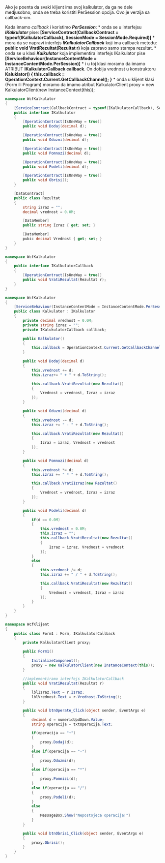 Ako je poenta da svaki klijent ima svoj kalkulator, da ga ne dele medjusobno, onda se treba koristiti PerSession opcija. Ovo je verzija sa callback-om. 

Kada imamo _callback_ i koristimo **_PerSession_**:
		* onda se u interfejsu **_IKalkulator_** pise: **[ServiceContract(CallbackContract = typeof(IKalkulatorCallback), SessionMode = SessionMode.Required)]**
		* mora da se napravi interfejs **_IKalkulatorCallback_** koji ima callback metodu: **public void VratiRezultat(Rezultat r)** koja zapravo samo stampa rezultat.
		* onda se u klasi **_Kalkulator_** koja implementira interfejs IKalkulator pise **[ServiceBehaviour(InstanceContentMode = InstanceContentMode.PerSession)]**
		* i u toj klasi moramo da imamo ATRIBUT **IKalkulatorCallback callback**. On dobija vrednost u konstruktoru **Kaluklator() { this.callback = OperationContext.Current.GetCallbackChannel<IKalkulatorCallback>(); }**
		* onda u klijent klasi (Form ili Program) moramo da imamo atribut KalkulatorClient proxy = new KalkulatorClient(new InstanceContext(this));
  
```csharp
namespace WcfKalkulator  
{
    [ServiceContract(CallbackContract = typeof(IKalkulatorCallback), SessionMode = SessionMode.Required)]
    public interface IKalkulator 
    {
        [OperationContract(IsOneWay = true)]
        public void Dodaj(decimal d);

        [OperationContract(IsOneWay = true)]
        public void Oduzmi(decimal d);

        [OperationContract(IsOneWay = true)]
        public void Pomnozi(decimal d);

        [OperationContract(IsOneWay = true)]
        public void Podeli(decimal d);

        [OperationContract(IsOneWay = true)]
        public void Obrisi();
    }

    [DataContract]
    public class Rezultat
    {
        string izraz = "";
        decimal vrednost = 0.0M;

        [DataMember]
        public string Izraz { get; set; }

        [DataMember]
        pubic decimal Vrednost { get; set; }
    }
}

namespace WcfKalkulator  
{
    public interface IKalkulatorCallback 
    {
        [OperationContract(IsOneWay = true)]
        public void VratiRezultat(Rezultat r);
    }
}

namespace WcfKalkulator
{
    [ServiceBehaviour(InstanceContentMode = InstanceContentMode.PerSession)]
    public class Kalkulator : IKalkulator
    {
        private decimal vrednost = 0.0M;
        private string izraz = "";
        private IKalukulatorCallback callback;

        public Kalkulator()
        {
            this.callback = OperationContext.Current.GetCallbackChannel<IKalkulatorCallback>();
        }

        public void Dodaj(decimal d)
        {
            this.vrednost += d;
            this.izraz+= " + " + d.ToString();

            this.callback.VratiRezultat(new Rezultat()
            {
                Vrednost = vrednost, Izraz = izraz
            });
        }

        public void Oduzmi(decimal d)
        {
            this.vrednost -= d;
            this.izraz += " - " + d.ToString();

            this.callback.VratiRezultat(new Rezultat()
            {
                Izraz = izraz, Vrednost = vrednost
            });
        }

        public void Pomnozi(decimal d)
        {
            this.vrednost *= d;
            this.izraz += " * " + d.ToString();

            this.callback.VratiIzraz(new Rezultat()
            {
                Vrednost = vrednost, Izraz = izraz
            });
        }

        public void Podeli(decimal d)
        {
            if(d == 0.0M)
            {
                this.vrednost = 0.0M;
                this.izraz = "";
                this.callback.VratiRezultat(new Rezultat()
                {
                    Izraz = izraz, Vrednost = vrednost
                });
            }
            else 
            {
                this.vrednost /= d;
                this.izraz += " / " + d.ToString();

                this.callback.VratiRezultat(new Rezultat()
                {
                    Vrednost = vrednost, Izraz = izraz
                });
            }
        }
    }
}

namespace WcfKlijent
{
    public class Form1 : Form, IKalkulatorCallback 
    {
        private KalkulatorClient proxy;

        public Form1()
        {
            InitializeComponent();
            proxy = new KalkulatorClient(new InstanceContext(this));
        }

        //implementiramo interfejs IKalkulatorCallback
        public void VratiRezultat(Rezultat r)
        {
            lblIzraz.Text = r.Izraz;
            lblVrednost.Text = r.Vrednost.ToString();
        }

        public void btnOperate_Click(object sender, EventArgs e)
        {
            decimal d = numericUpdDown.Value;
            string operacija = txtOperacija.Text;

            if(operacija == "+")
            {
                proxy.Dodaj(d);
            }
            else if(operacija == "-")
            {
                proxy.Oduzmi(d);
            }
            else if(operacija == "*")
            {
                proxy.Pomnizi(d);
            }
            else if(operacija == "/")
            {
                proxy.Podeli(d);
            }
            else 
            {
                MessageBox.Show("Nepostojeca operacija!")
            }
        }

        public void btnObrisi_Click(object sender, EventArgs e)
        {
            proxy.Obrisi();
        }
    }
}
```
